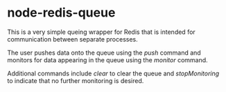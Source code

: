 node-redis-queue
=======

This is a very simple queing wrapper for Redis that is intended for communication between separate processes.

The user pushes data onto the queue using the _push_ command and monitors for data appearing in the queue using
the _monitor_ command.

Additional commands include _clear_ to clear the queue and _stopMonitoring_ to indicate that no further monitoring
is desired.

